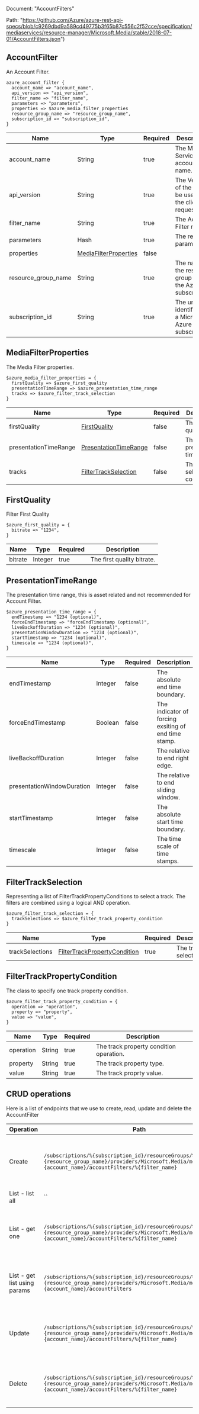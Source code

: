 Document: "AccountFilters"


Path: "https://github.com/Azure/azure-rest-api-specs/blob/c9269dbd9a589cd49775b3f65b87c556c2f52cce/specification/mediaservices/resource-manager/Microsoft.Media/stable/2018-07-01/AccountFilters.json")

## AccountFilter

An Account Filter.

```puppet
azure_account_filter {
  account_name => "account_name",
  api_version => "api_version",
  filter_name => "filter_name",
  parameters => "parameters",
  properties => $azure_media_filter_properties
  resource_group_name => "resource_group_name",
  subscription_id => "subscription_id",
}
```

| Name        | Type           | Required       | Description       |
| ------------- | ------------- | ------------- | ------------- |
|account_name | String | true | The Media Services account name. |
|api_version | String | true | The Version of the API to be used with the client request. |
|filter_name | String | true | The Account Filter name |
|parameters | Hash | true | The request parameters |
|properties | [MediaFilterProperties](#mediafilterproperties) | false |  |
|resource_group_name | String | true | The name of the resource group within the Azure subscription. |
|subscription_id | String | true | The unique identifier for a Microsoft Azure subscription. |
        
## MediaFilterProperties

The Media Filter properties.

```puppet
$azure_media_filter_properties = {
  firstQuality => $azure_first_quality
  presentationTimeRange => $azure_presentation_time_range
  tracks => $azure_filter_track_selection
}
```

| Name        | Type           | Required       | Description       |
| ------------- | ------------- | ------------- | ------------- |
|firstQuality | [FirstQuality](#firstquality) | false | The first quality. |
|presentationTimeRange | [PresentationTimeRange](#presentationtimerange) | false | The presentation time range. |
|tracks | [FilterTrackSelection](#filtertrackselection) | false | The tracks selection conditions. |
        
## FirstQuality

Filter First Quality

```puppet
$azure_first_quality = {
  bitrate => "1234",
}
```

| Name        | Type           | Required       | Description       |
| ------------- | ------------- | ------------- | ------------- |
|bitrate | Integer | true | The first quality bitrate. |
        
## PresentationTimeRange

The presentation time range, this is asset related and not recommended for Account Filter.

```puppet
$azure_presentation_time_range = {
  endTimestamp => "1234 (optional)",
  forceEndTimestamp => "forceEndTimestamp (optional)",
  liveBackoffDuration => "1234 (optional)",
  presentationWindowDuration => "1234 (optional)",
  startTimestamp => "1234 (optional)",
  timescale => "1234 (optional)",
}
```

| Name        | Type           | Required       | Description       |
| ------------- | ------------- | ------------- | ------------- |
|endTimestamp | Integer | false | The absolute end time boundary. |
|forceEndTimestamp | Boolean | false | The indicator of forcing exsiting of end time stamp. |
|liveBackoffDuration | Integer | false | The relative to end right edge. |
|presentationWindowDuration | Integer | false | The relative to end sliding window. |
|startTimestamp | Integer | false | The absolute start time boundary. |
|timescale | Integer | false | The time scale of time stamps. |
        
## FilterTrackSelection

Representing a list of FilterTrackPropertyConditions to select a track.  The filters are combined using a logical AND operation.

```puppet
$azure_filter_track_selection = {
  trackSelections => $azure_filter_track_property_condition
}
```

| Name        | Type           | Required       | Description       |
| ------------- | ------------- | ------------- | ------------- |
|trackSelections | [FilterTrackPropertyCondition](#filtertrackpropertycondition) | true | The track selections. |
        
## FilterTrackPropertyCondition

The class to specify one track property condition.

```puppet
$azure_filter_track_property_condition = {
  operation => "operation",
  property => "property",
  value => "value",
}
```

| Name        | Type           | Required       | Description       |
| ------------- | ------------- | ------------- | ------------- |
|operation | String | true | The track property condition operation. |
|property | String | true | The track property type. |
|value | String | true | The track proprty value. |



## CRUD operations

Here is a list of endpoints that we use to create, read, update and delete the AccountFilter

| Operation | Path | Verb | Description | OperationID |
| ------------- | ------------- | ------------- | ------------- | ------------- |
|Create|`/subscriptions/%{subscription_id}/resourceGroups/%{resource_group_name}/providers/Microsoft.Media/mediaServices/%{account_name}/accountFilters/%{filter_name}`|Put|Creates or updates an Account Filter in the Media Services account.|AccountFilters_CreateOrUpdate|
|List - list all|``||||
|List - get one|`/subscriptions/%{subscription_id}/resourceGroups/%{resource_group_name}/providers/Microsoft.Media/mediaServices/%{account_name}/accountFilters/%{filter_name}`|Get|Get the details of an Account Filter in the Media Services account.|AccountFilters_Get|
|List - get list using params|`/subscriptions/%{subscription_id}/resourceGroups/%{resource_group_name}/providers/Microsoft.Media/mediaServices/%{account_name}/accountFilters`|Get|List Account Filters in the Media Services account.|AccountFilters_List|
|Update|`/subscriptions/%{subscription_id}/resourceGroups/%{resource_group_name}/providers/Microsoft.Media/mediaServices/%{account_name}/accountFilters/%{filter_name}`|Put|Creates or updates an Account Filter in the Media Services account.|AccountFilters_CreateOrUpdate|
|Delete|`/subscriptions/%{subscription_id}/resourceGroups/%{resource_group_name}/providers/Microsoft.Media/mediaServices/%{account_name}/accountFilters/%{filter_name}`|Delete|Deletes an Account Filter in the Media Services account.|AccountFilters_Delete|
